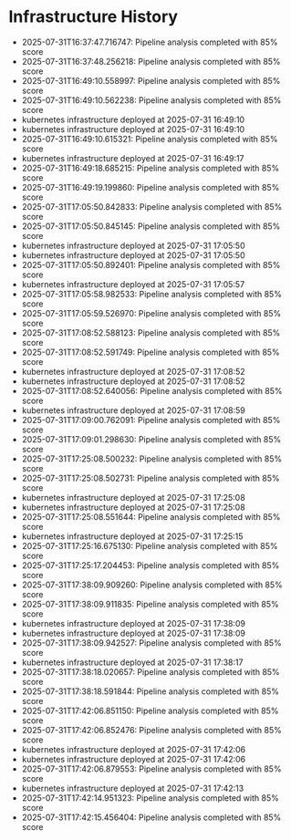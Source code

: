 # Infrastructure History

- 2025-07-31T16:37:47.716747: Pipeline analysis completed with 85% score
- 2025-07-31T16:37:48.256218: Pipeline analysis completed with 85% score
- 2025-07-31T16:49:10.558997: Pipeline analysis completed with 85% score
- 2025-07-31T16:49:10.562238: Pipeline analysis completed with 85% score
- kubernetes infrastructure deployed at 2025-07-31 16:49:10
- kubernetes infrastructure deployed at 2025-07-31 16:49:10
- 2025-07-31T16:49:10.615321: Pipeline analysis completed with 85% score
- kubernetes infrastructure deployed at 2025-07-31 16:49:17
- 2025-07-31T16:49:18.685215: Pipeline analysis completed with 85% score
- 2025-07-31T16:49:19.199860: Pipeline analysis completed with 85% score
- 2025-07-31T17:05:50.842833: Pipeline analysis completed with 85% score
- 2025-07-31T17:05:50.845145: Pipeline analysis completed with 85% score
- kubernetes infrastructure deployed at 2025-07-31 17:05:50
- kubernetes infrastructure deployed at 2025-07-31 17:05:50
- 2025-07-31T17:05:50.892401: Pipeline analysis completed with 85% score
- kubernetes infrastructure deployed at 2025-07-31 17:05:57
- 2025-07-31T17:05:58.982533: Pipeline analysis completed with 85% score
- 2025-07-31T17:05:59.526970: Pipeline analysis completed with 85% score
- 2025-07-31T17:08:52.588123: Pipeline analysis completed with 85% score
- 2025-07-31T17:08:52.591749: Pipeline analysis completed with 85% score
- kubernetes infrastructure deployed at 2025-07-31 17:08:52
- kubernetes infrastructure deployed at 2025-07-31 17:08:52
- 2025-07-31T17:08:52.640056: Pipeline analysis completed with 85% score
- kubernetes infrastructure deployed at 2025-07-31 17:08:59
- 2025-07-31T17:09:00.762091: Pipeline analysis completed with 85% score
- 2025-07-31T17:09:01.298630: Pipeline analysis completed with 85% score
- 2025-07-31T17:25:08.500232: Pipeline analysis completed with 85% score
- 2025-07-31T17:25:08.502731: Pipeline analysis completed with 85% score
- kubernetes infrastructure deployed at 2025-07-31 17:25:08
- kubernetes infrastructure deployed at 2025-07-31 17:25:08
- 2025-07-31T17:25:08.551644: Pipeline analysis completed with 85% score
- kubernetes infrastructure deployed at 2025-07-31 17:25:15
- 2025-07-31T17:25:16.675130: Pipeline analysis completed with 85% score
- 2025-07-31T17:25:17.204453: Pipeline analysis completed with 85% score
- 2025-07-31T17:38:09.909260: Pipeline analysis completed with 85% score
- 2025-07-31T17:38:09.911835: Pipeline analysis completed with 85% score
- kubernetes infrastructure deployed at 2025-07-31 17:38:09
- kubernetes infrastructure deployed at 2025-07-31 17:38:09
- 2025-07-31T17:38:09.942527: Pipeline analysis completed with 85% score
- kubernetes infrastructure deployed at 2025-07-31 17:38:17
- 2025-07-31T17:38:18.020657: Pipeline analysis completed with 85% score
- 2025-07-31T17:38:18.591844: Pipeline analysis completed with 85% score
- 2025-07-31T17:42:06.851150: Pipeline analysis completed with 85% score
- 2025-07-31T17:42:06.852476: Pipeline analysis completed with 85% score
- kubernetes infrastructure deployed at 2025-07-31 17:42:06
- kubernetes infrastructure deployed at 2025-07-31 17:42:06
- 2025-07-31T17:42:06.879553: Pipeline analysis completed with 85% score
- kubernetes infrastructure deployed at 2025-07-31 17:42:13
- 2025-07-31T17:42:14.951323: Pipeline analysis completed with 85% score
- 2025-07-31T17:42:15.456404: Pipeline analysis completed with 85% score
